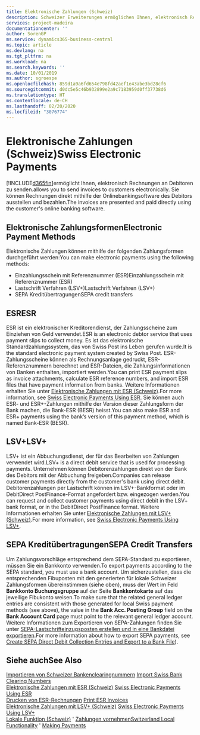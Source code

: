 ```yaml
---
title: Elektronische Zahlungen (Schweiz)
description: Schweizer Erweiterungen ermöglichen Ihnen, elektronisch Rechnungen an Debitoren zu senden. Sie können Rechnungen direkt mithilfe der Onlinebankingsoftware des Debitors ausstellen und bezahlen.
services: project-madeira
documentationcenter: ''
author: SorenGP
ms.service: dynamics365-business-central
ms.topic: article
ms.devlang: na
ms.tgt_pltfrm: na
ms.workload: na
ms.search.keywords: ''
ms.date: 10/01/2019
ms.author: sgroespe
ms.openlocfilehash: 859d1a9a6fd654e798fd42aef1e43abe3bd28cf6
ms.sourcegitcommit: d0dc5e5c46b932899e2a9c7183959d0ff37738d6
ms.translationtype: HT
ms.contentlocale: de-CH
ms.lasthandoff: 02/20/2020
ms.locfileid: "3076774"
---
```

# <a name="swiss-electronic-payments"></a><span data-ttu-id="b02e7-104">Elektronische Zahlungen (Schweiz)</span><span class="sxs-lookup"><span data-stu-id="b02e7-104">Swiss Electronic Payments</span></span>
[!INCLUDE[d365fin](../../includes/d365fin_md.md)]<span data-ttu-id="b02e7-105">ermöglicht Ihnen, elektronisch Rechnungen an Debitoren zu senden.</span><span class="sxs-lookup"><span data-stu-id="b02e7-105">allows you to send invoices to customers electronically.</span></span> <span data-ttu-id="b02e7-106">Sie können Rechnungen direkt mithilfe der Onlinebankingsoftware des Debitors ausstellen und bezahlen.</span><span class="sxs-lookup"><span data-stu-id="b02e7-106">The invoices are presented and paid directly using the customer's online banking software.</span></span>  

## <a name="electronic-payment-methods"></a><span data-ttu-id="b02e7-107">Elektronische Zahlungsformen</span><span class="sxs-lookup"><span data-stu-id="b02e7-107">Electronic Payment Methods</span></span>  
<span data-ttu-id="b02e7-108">Elektronische Zahlungen können mithilfe der folgenden Zahlungsformen durchgeführt werden:</span><span class="sxs-lookup"><span data-stu-id="b02e7-108">You can make electronic payments using the following methods:</span></span>  

- <span data-ttu-id="b02e7-109">Einzahlungsschein mit Referenznummer (ESR)</span><span class="sxs-lookup"><span data-stu-id="b02e7-109">Einzahlungsschein mit Referenznummer (ESR)</span></span>  
- <span data-ttu-id="b02e7-110">Lastschrift Verfahren (LSV+)</span><span class="sxs-lookup"><span data-stu-id="b02e7-110">Lastschrift Verfahren (LSV+)</span></span>  
- <span data-ttu-id="b02e7-111">SEPA Kreditübertragungen</span><span class="sxs-lookup"><span data-stu-id="b02e7-111">SEPA credit transfers</span></span>  

## <a name="esr"></a><span data-ttu-id="b02e7-112">ESR</span><span class="sxs-lookup"><span data-stu-id="b02e7-112">ESR</span></span>  
<span data-ttu-id="b02e7-113">ESR ist ein elektronischer Kreditorendienst, der Zahlungsscheine zum Einziehen von Geld verwendet.</span><span class="sxs-lookup"><span data-stu-id="b02e7-113">ESR is an electronic debtor service that uses payment slips to collect money.</span></span> <span data-ttu-id="b02e7-114">Es ist das elektronische Standardzahlungssystem, das von Swiss Post ins Leben gerufen wurde.</span><span class="sxs-lookup"><span data-stu-id="b02e7-114">It is the standard electronic payment system created by Swiss Post.</span></span> <span data-ttu-id="b02e7-115">ESR-Zahlungsscheine können als Rechnungsanlage gedruckt, ESR-Referenznummern berechnet und ESR-Dateien, die Zahlungsinformationen von Banken enthalten, importiert werden.</span><span class="sxs-lookup"><span data-stu-id="b02e7-115">You can print ESR payment slips as invoice attachments, calculate ESR reference numbers, and import ESR files that have payment information from banks.</span></span> <span data-ttu-id="b02e7-116">Weitere Informationen erhalten Sie unter [Elektronische Zahlungen mit ESR (Schweiz)](how-to-print-esr-invoices.md).</span><span class="sxs-lookup"><span data-stu-id="b02e7-116">For more information, see [Swiss Electronic Payments Using ESR](how-to-print-esr-invoices.md).</span></span> <span data-ttu-id="b02e7-117">Sie können auch ESR- und ESR+-Zahlungen mithilfe der Version dieser Zahlungsform der Bank machen, die Bank-ESR (BESR) heisst.</span><span class="sxs-lookup"><span data-stu-id="b02e7-117">You can also make ESR and ESR+ payments using the bank’s version of this payment method, which is named Bank-ESR (BESR).</span></span>  

## <a name="lsv"></a><span data-ttu-id="b02e7-118">LSV+</span><span class="sxs-lookup"><span data-stu-id="b02e7-118">LSV+</span></span>  
<span data-ttu-id="b02e7-119">LSV+ ist ein Abbuchungsdienst, der für das Bearbeiten von Zahlungen verwendet wird.</span><span class="sxs-lookup"><span data-stu-id="b02e7-119">LSV+ is a direct debit service that is used for processing payments.</span></span> <span data-ttu-id="b02e7-120">Unternehmen können Debitorenzahlungen direkt von der Bank des Debitors mit der Abbuchung freigeben.</span><span class="sxs-lookup"><span data-stu-id="b02e7-120">Companies can release customer payments directly from the customer's bank using direct debit.</span></span> <span data-ttu-id="b02e7-121">Debitorenzahlungen per Lastschrift können im LSV+-Bankformat oder im DebitDirect PostFinance-Format angefordert bzw. eingezogen werden.</span><span class="sxs-lookup"><span data-stu-id="b02e7-121">You can request and collect customer payments using direct debit in the LSV+ bank format, or in the DebitDirect PostFinance format.</span></span> <span data-ttu-id="b02e7-122">Weitere Informationen erhalten Sie unter [Elektronische Zahlungen mit LSV+ (Schweiz)](swiss-electronic-payments-using-lsv-.md).</span><span class="sxs-lookup"><span data-stu-id="b02e7-122">For more information, see [Swiss Electronic Payments Using LSV+](swiss-electronic-payments-using-lsv-.md).</span></span>  

## <a name="sepa-credit-transfers"></a><span data-ttu-id="b02e7-123">SEPA Kreditübertragungen</span><span class="sxs-lookup"><span data-stu-id="b02e7-123">SEPA Credit Transfers</span></span>  
<span data-ttu-id="b02e7-124">Um Zahlungsvorschläge entsprechend dem SEPA-Standard zu exportieren, müssen Sie ein Bankkonto verwenden.</span><span class="sxs-lookup"><span data-stu-id="b02e7-124">To export payments according to the SEPA standard, you must use a bank account.</span></span> <span data-ttu-id="b02e7-125">Um sicherzustellen, dass die entsprechenden Fibuposten mit den generierten für lokale Schweizer Zahlungsformen übereinstimmen (siehe oben), muss der Wert im Feld **Bankkonto Buchungsgruppe** auf der Seite **Bankkontokarte** auf das jeweilige Fibukonto weisen.</span><span class="sxs-lookup"><span data-stu-id="b02e7-125">To make sure that the related general ledger entries are consistent with those generated for local Swiss payment methods (see above), the value in the **Bank Acc. Posting Group** field on the **Bank Account Card** page must point to the relevant general ledger account.</span></span> <span data-ttu-id="b02e7-126">Weitere Informationen zum Exportieren von SEPA-Zahlungen finden Sie unter [SEPA-Lastschrifteinzugsposten erstellen und in eine Bankdatei exportieren](../../finance-collect-payments-with-sepa-direct-debit.md#creating-sepa-direct-debit-collection-entries-and-export-to-a-bank-file).</span><span class="sxs-lookup"><span data-stu-id="b02e7-126">For more information about how to export SEPA payments, see [Create SEPA Direct Debit Collection Entries and Export to a Bank File](../../finance-collect-payments-with-sepa-direct-debit.md#creating-sepa-direct-debit-collection-entries-and-export-to-a-bank-file)).</span></span>  

## <a name="see-also"></a><span data-ttu-id="b02e7-127">Siehe auch</span><span class="sxs-lookup"><span data-stu-id="b02e7-127">See Also</span></span>  
 <span data-ttu-id="b02e7-128">[Importieren von Schweizer Bankenclearingnummern](how-to-import-swiss-bank-clearing-numbers.md) </span><span class="sxs-lookup"><span data-stu-id="b02e7-128">[Import Swiss Bank Clearing Numbers](how-to-import-swiss-bank-clearing-numbers.md) </span></span>  
 <span data-ttu-id="b02e7-129">[Elektronische Zahlungen mit ESR (Schweiz)](swiss-electronic-payments-using-esr.md) </span><span class="sxs-lookup"><span data-stu-id="b02e7-129">[Swiss Electronic Payments Using ESR](swiss-electronic-payments-using-esr.md) </span></span>  
 <span data-ttu-id="b02e7-130">[Drucken von ESR-Rechnungen](how-to-print-esr-invoices.md) </span><span class="sxs-lookup"><span data-stu-id="b02e7-130">[Print ESR Invoices](how-to-print-esr-invoices.md) </span></span>  
 <span data-ttu-id="b02e7-131">[Elektronische Zahlungen mit LSV+ (Schweiz)](swiss-electronic-payments-using-lsv-.md) </span><span class="sxs-lookup"><span data-stu-id="b02e7-131">[Swiss Electronic Payments Using LSV+](swiss-electronic-payments-using-lsv-.md) </span></span>  
 <span data-ttu-id="b02e7-132">[Lokale Funktion (Schweiz)](switzerland-local-functionality.md)  ' [Zahlungen vornehmen](../../payables-make-payments.md)</span><span class="sxs-lookup"><span data-stu-id="b02e7-132">[Switzerland Local Functionality](switzerland-local-functionality.md)  ' [Making Payments](../../payables-make-payments.md)</span></span>
